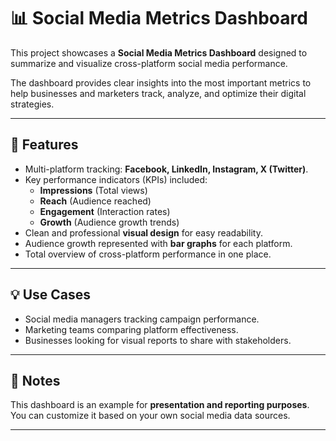 # 📊 Social Media Metrics Dashboard

This project showcases a **Social Media Metrics Dashboard** designed to summarize and visualize cross-platform social media performance.  

The dashboard provides clear insights into the most important metrics to help businesses and marketers track, analyze, and optimize their digital strategies.

---

## 🚀 Features
- Multi-platform tracking: **Facebook, LinkedIn, Instagram, X (Twitter)**.  
- Key performance indicators (KPIs) included:
  - **Impressions** (Total views)  
  - **Reach** (Audience reached)  
  - **Engagement** (Interaction rates)  
  - **Growth** (Audience growth trends)  
- Clean and professional **visual design** for easy readability.  
- Audience growth represented with **bar graphs** for each platform.  
- Total overview of cross-platform performance in one place.  

---


## 💡 Use Cases
- Social media managers tracking campaign performance.  
- Marketing teams comparing platform effectiveness.  
- Businesses looking for visual reports to share with stakeholders.  

---

## 📌 Notes
This dashboard is an example for **presentation and reporting purposes**.  
You can customize it based on your own social media data sources.  

---
